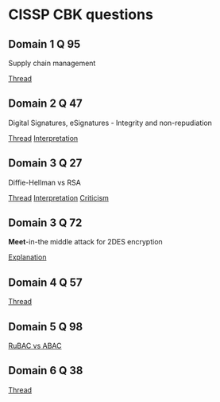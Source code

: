 # CISSP CBK questions

## Domain 1 Q 95

Supply chain management

[Thread](https://www.reddit.com/r/cissp/comments/zb79dw/cissp_official_practice_tests_domain_1_question_95/)

## Domain 2 Q 47

Digital Signatures, eSignatures - Integrity and non-repudiation

[Thread](https://www.reddit.com/r/cissp/comments/zacw87/dont_digital_signatures_ensure_integrity_and/?utm_source=share&utm_medium=web2x&context=3)
[Interpretation](https://www.reddit.com/r/cissp/comments/zacw87/comment/iyp9jhe/?utm_source=share&utm_medium=web2x&context=3)

## Domain 3 Q 27

Diffie-Hellman vs RSA

[Thread](https://www.reddit.com/r/cissp/comments/zmwsm3/diffiehellman_vs_rsa_cissp_official_practice/?utm_source=share&utm_medium=web2x&context=3)
[Interpretation](https://www.reddit.com/r/cissp/comments/zmwsm3/comment/j0e770e/?utm_source=share&utm_medium=web2x&context=3)
[Criticism](https://www.reddit.com/r/cissp/comments/zmwsm3/comment/j0gh4ex/?utm_source=share&utm_medium=web2x&context=3)

## Domain 3 Q 72

**Meet**-in-the middle attack for 2DES encryption

[Explanation](https://security.stackexchange.com/a/122626)

## Domain 4 Q 57

[Thread](https://www.reddit.com/r/cissp/comments/zpehp8/cissp_official_practice_tests_domain_4_q_57/?utm_source=share&utm_medium=web2x&context=3)

## Domain 5 Q 98

[RuBAC vs ABAC](https://www.reddit.com/r/cissp/comments/mklj8l/abac_vs_rubac/)

## Domain 6 Q 38

[Thread](https://www.reddit.com/r/cissp/comments/zscjj5/cissp_official_practice_tests_domain_6_q_37_no/?utm_source=share&utm_medium=web2x&context=3/)

